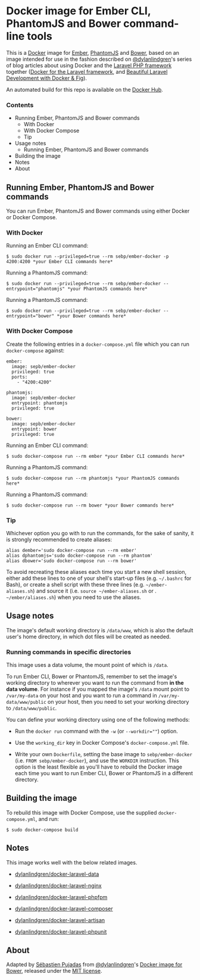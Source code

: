 # Docker image for Ember CLI, PhantomJS and Bower command-line tools

This is a [Docker](http://www.docker.com) image for [Ember](http://emberjs.com/), [PhantomJS](http://phantomjs.org) and [Bower](http://bower.io), based on an image intended for use in the fashion described on [@dylanlindgren](https://twitter.com/dylanlindgren)'s series of blog articles about using Docker and the [Laravel PHP framework](http://www.laravel.com) together ([Docker for the Laravel framework](http://dylanlindgren.com/docker-for-the-laravel-framework), and [Beautiful Laravel Development with Docker & Fig](http://dylanlindgren.com/laravel-development-docker-fig)).

An automated build for this repo is available on the [Docker Hub](https://registry.hub.docker.com/u/sebp/ember-docker).

### Contents

- Running Ember, PhantomJS and Bower commands
	- With Docker
	- With Docker Compose
	- Tip
- Usage notes
	- Running Ember, PhantomJS and Bower commands
- Building the image
- Notes
- About

## Running Ember, PhantomJS and Bower commands

You can run Ember, PhantomJS and Bower commands using either Docker or Docker Compose.

### With Docker

Running an Ember CLI command:

	$ sudo docker run --privileged=true --rm sebp/ember-docker -p 4200:4200 *your Ember CLI commands here*

Running a PhantomJS command:

	$ sudo docker run --privileged=true --rm sebp/ember-docker --entrypoint="phantomjs" *your PhantomJS commands here*

Running a PhantomJS command:

	$ sudo docker run --privileged=true --rm sebp/ember-docker --entrypoint="bower" *your Bower commands here*

### With Docker Compose

Create the following entries in a `docker-compose.yml` file which you can run `docker-compose` against:

	ember:
	  image: sepb/ember-docker
	  privileged: true
	  ports:
	    - "4200:4200"
	 
	phantomjs:
	  image: sepb/ember-docker
	  entrypoint: phantomjs
	  privileged: true 
	
	bower:
	  image: sepb/ember-docker
	  entrypoint: bower
	  privileged: true

Running an Ember CLI command:

	$ sudo docker-compose run --rm ember *your Ember CLI commands here*

Running a PhantomJS command:

	$ sudo docker-compose run --rm phantomjs *your PhantomJS commands here*

Running a PhantomJS command:

	$ sudo docker-compose run --rm bower *your Bower commands here*

### Tip 

Whichever option you go with to run the commands, for the sake of sanity, it is strongly recommended to create aliases:

	alias dember='sudo docker-compose run --rm ember'
	alias dphantomjs='sudo docker-compose run --rm phantom'
	alias dbower='sudo docker-compose run --rm bower'

To avoid recreating these aliases each time you start a new shell session, either add these lines to one of your shell's start-up files (e.g. `~/.bashrc` for Bash), or create a shell script with these three lines (e.g. `~/ember-aliases.sh`) and source it (i.e. `source ~/ember-aliases.sh` or . `~/ember/aliases.sh`) when you need to use the aliases.

## Usage notes

The image's default working directory is `/data/www`, which is also the default user's home directory, in which dot files will be created as needed. 

### Running commands in specific directories

This image uses a data volume, the mount point of which is `/data`.

To run Ember CLI, Bower or PhantomJS, remember to set the image's working directory to wherever you want to run the command from **in the data volume**. For instance if you mapped the image's `/data` mount point to `/var/my-data` on your host and you want to run a command in `/var/my-data/www/public` on your host, then you need to set your working directory to `/data/www/public`.

You can define your working directory using one of the following methods:

- Run the `docker run` command with the `-w` (or `--workdir=""`) option.

- Use the `working_dir` key in Docker Compose's `docker-compose.yml` file.   

- Write your own `Dockerfile`, setting the base image to `sebp/ember-docker` (i.e. `FROM sebp/ember-docker`), and use the `WORKDIR` instruction. This option is the least flexible as you'll have to rebuild the Docker image each time you want to run Ember CLI, Bower or PhantomJS in a different directory.

## Building the image

To rebuild this image with Docker Compose, use the supplied `docker-compose.yml`, and run:

	$ sudo docker-compose build

## Notes

This image works well with the below related images.

- [dylanlindgren/docker-laravel-data](https://github.com/dylanlindgren/docker-laravel-data)

- [dylanlindgren/docker-laravel-nginx](https://github.com/dylanlindgren/docker-laravel-nginx)

- [dylanlindgren/docker-laravel-phpfpm](https://github.com/dylanlindgren/docker-laravel-phpfpm)

- [dylanlindgren/docker-laravel-composer](https://github.com/dylanlindgren/docker-laravel-composer)

- [dylanlindgren/docker-laravel-artisan](https://github.com/dylanlindgren/docker-laravel-artisan)

- [dylanlindgren/docker-laravel-phpunit](https://github.com/dylanlindgren/docker-laravel-phpunit)

## About

Adapted by [Sébastien Pujadas](http://pujadas.net) from [@dylanlindgren](https://twitter.com/dylanlindgren)'s [Docker image for Bower](https://github.com/dylanlindgren/docker-laravel-bower), released under the [MIT license](http://opensource.org/licenses/MIT).